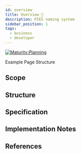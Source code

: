 ```yaml
---
id: overview
title: Overview 🚧
description: PIES naming system
sidebar_position: 1
tags:
  - business
  - developer
---
```


[![Maturity:Planning](https://img.shields.io/badge/Maturity-Planning-orange)](/docs/spec#maturity)

Example Page Structure

## Scope

## Structure

## Specification

## Implementation Notes

## References
